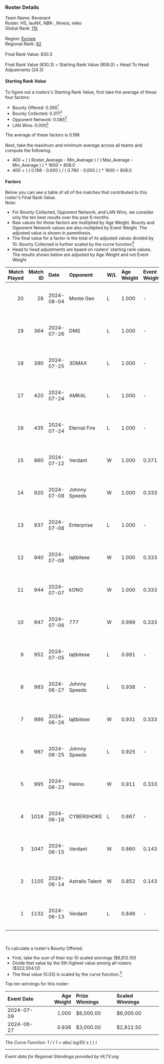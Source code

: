 ### Roster Details<br />
Team Name: Revenant<br />
Roster: HS, lauNX, NBK-, Nivera, reiko<br />
Global Rank: [115](../standings_global.md)<br />
<br />
Region: [Europe]( ../standings_europe.md)<br />
Regional Rank: [82]( ../standings_europe.md)<br />
<br />
Final Rank Value:  830.3<br />
<br />
Final Rank Value (830.3) = Starting Rank Value (806.0) + Head To Head Adjustments (24.3)<br />

#### Starting Rank Value<br />
To figure out a rosters's Starting Rank Value, first take the average of these four factors:<br />
- Bounty Offered: 0.390[<sup>1</sup>](#table2)
- Bounty Collected: 0.317[<sup>2</sup>](#table1)
- Opponent Network: 0.085[<sup>2</sup>](#table1)
- LAN Wins: 0.000[<sup>2</sup>](#table1)

The average of these factors is 0.198<br />
<br />
Next, take the maximum and minimum average across all teams and compute the following:<br />
- 400 + ( ( Roster_Average - Min_Average ) / ( Max_Average - Min_Average ) ) * 1600 = 806.0
- 400 + ( ( 0.198 - 0.000 ) / ( 0.780 - 0.000 ) ) * 1600 = 806.0


#### Factors<br />
Below you can see a table of all of the matches that contributed to this roster's Final Rank Value.<br />
Note:<br />

- For Bounty Collected, Opponent Network, and LAN Wins, we consider only the ten best results over the past 6 months.
- Raw values for those factors are multiplied by Age Weight. Bounty and Opponent Network values are also multiplied by Event Weight. The adjusted value is shown in parenthesis.
- The final value for a factor is the total of its adjusted values divided by 10. Bounty Collected is further scaled by the curve function[<sup>3</sup>](#curveFunction)
- Head to head adjustments are based on rosters' starting rank values. The results shown below are adjusted by Age Weight and not Event Weight
<span id="table1"></span><br />


| Match Played | Match ID | Date       | Opponent        | W/L | Age Weight | Event Weight | Bounty Collected | Opponent Network | LAN Wins  | H2H Adj. | Roster                           |
| -: | -: | :- | :- | :- | :- | :- | :- | :- | :- | -: | :- |
|           20 |       28 | 2024-08-04 | Monte Gen       | L   | 1.000      | -            | -                | -                | -         |   -26.95 | HS, lauNX, NBK-, Nivera, reiko   |
|           19 |      364 | 2024-07-26 | DMS             | L   | 1.000      | -            | -                | -                | -         |   -13.85 | adeX, Jeebs, NBK-, Nivera, reiko |
|           18 |      390 | 2024-07-25 | 3DMAX           | L   | 1.000      | -            | -                | -                | -         |    -1.83 | adeX, Jeebs, NBK-, Nivera, reiko |
|           17 |      420 | 2024-07-24 | AMKAL           | L   | 1.000      | -            | -                | -                | -         |    -4.30 | adeX, lauNX, NBK-, Nivera, reiko |
|           16 |      435 | 2024-07-24 | Eternal Fire    | L   | 1.000      | -            | -                | -                | -         |    -0.47 | adeX, lauNX, NBK-, Nivera, reiko |
|           15 |      860 | 2024-07-12 | Verdant         | W   | 1.000      | 0.371        | 0.015 (0.005)    | 0.294 (0.109)    | 0 (0.000) |    14.62 | adeX, lauNX, NBK-, Nivera, reiko |
|           14 |      920 | 2024-07-09 | Johnny Speeds   | W   | 1.000      | 0.333        | 0.122 (0.041)    | 1.000 (0.333)    | 0 (0.000) |    28.43 | adeX, lauNX, NBK-, Nivera, reiko |
|           13 |      937 | 2024-07-08 | Enterprise      | L   | 1.000      | -            | -                | -                | -         |   -11.06 | adeX, lauNX, NBK-, Nivera, reiko |
|           12 |      940 | 2024-07-08 | lajtbitexe      | W   | 1.000      | 0.333        | 0.007 (0.002)    | 0.111 (0.037)    | 0 (0.000) |    10.76 | adeX, lauNX, NBK-, Nivera, reiko |
|           11 |      944 | 2024-07-07 | kONO            | W   | 1.000      | 0.333        | 0.028 (0.009)    | 0.566 (0.189)    | 0 (0.000) |    17.22 | adeX, lauNX, NBK-, Nivera, reiko |
|           10 |      947 | 2024-07-06 | 777             | W   | 0.999      | 0.333        | 0.015 (0.005)    | 0.177 (0.059)    | 0 (0.000) |    11.39 | adeX, lauNX, NBK-, Nivera, reiko |
|            9 |      952 | 2024-07-05 | lajtbitexe      | L   | 0.991      | -            | -                | -                | -         |   -19.72 | adeX, lauNX, NBK-, Nivera, reiko |
|            8 |      983 | 2024-06-27 | Johnny Speeds   | L   | 0.938      | -            | -                | -                | -         |    -2.52 | adeX, lauNX, NBK-, Nivera, reiko |
|            7 |      986 | 2024-06-26 | lajtbitexe      | W   | 0.931      | 0.333        | 0.007 (0.002)    | 0.111 (0.034)    | 0 (0.000) |    10.39 | adeX, lauNX, NBK-, Nivera, reiko |
|            6 |      987 | 2024-06-25 | Johnny Speeds   | L   | 0.925      | -            | -                | -                | -         |    -2.42 | adeX, lauNX, NBK-, Nivera, reiko |
|            5 |      995 | 2024-06-23 | Heimo           | W   | 0.911      | 0.333        | 0.006 (0.002)    | 0.106 (0.032)    | 0 (0.000) |     8.72 | adeX, lauNX, NBK-, Nivera, reiko |
|            4 |     1018 | 2024-06-16 | CYBERSHOKE      | L   | 0.867      | -            | -                | -                | -         |   -11.05 | adeX, lauNX, NBK-, Nivera, reiko |
|            3 |     1047 | 2024-06-15 | Verdant         | W   | 0.860      | 0.143        | 0.015 (0.002)    | 0.294 (0.036)    | 0 (0.000) |    16.08 | adeX, lauNX, NBK-, Nivera, reiko |
|            2 |     1105 | 2024-06-14 | Astralis Talent | W   | 0.852      | 0.143        | 0.009 (0.001)    | 0.160 (0.019)    | 0 (0.000) |    10.56 | adeX, lauNX, NBK-, Nivera, reiko |
|            1 |     1132 | 2024-06-13 | Verdant         | L   | 0.846      | -            | -                | -                | -         |    -9.71 | adeX, lauNX, NBK-, Nivera, reiko |

<br />
<span id="table2"></span><br />
To calculate a roster's Bounty Offered:<br />

- First, take the sum of their top 10 scaled winnings ($8,812.50)
- Divide that value by the 5th highest value among all rosters ($322,004.12)
- The final value (0.03) is scaled by the curve function.[<sup>3</sup>](#curveFunction)

Top ten winnings for this roster:<br />

| Event Date | Age Weight | Prize Winnings | Scaled Winnings |
| :- | -: | :- | :- |
| 2024-07-09 |      1.000 | $6,000.00      | $6,000.00       |
| 2024-06-27 |      0.938 | $3,000.00      | $2,812.50       |


<span id="curveFunction"></span>_The Curve Function: 1 / ( 1 + abs( log10( x ) ) )_<br />

---
_Event data for Regional Standings provided by HLTV.org_<br />
